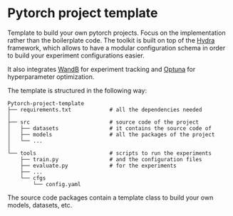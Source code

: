 # Pytorch project template
Template to build your own pytorch projects. Focus on the implementation rather than
the boilerplate code. The toolkit is built on top of the [Hydra](https://hydra.cc/docs/intro/) framework, which allows
to have a modular configuration schema in order to build your experiment configurations easier.

It also integrates [WandB](https://docs.wandb.ai/) for experiment tracking and 
[Optuna](https://optuna.org/) for hyperparameter optimization.

The template is structured in the following way:
```
Pytorch-project-template
├── requirements.txt            # all the dependencies needed
│
├── src                         # source code of the project
│   ├── datasets                # it contains the source code of 
│   ├── models                  # all the packages of the project
│   └── ...
│
└── tools                       # scripts to run the experiments
    ├── train.py                # and the configuration files 
    ├── evaluate.py             # for the experiments
    ├── ...
    └── cfgs                    
        └── config.yaml         
```
The source code packages contain a template class to build your own models, datasets, etc.
